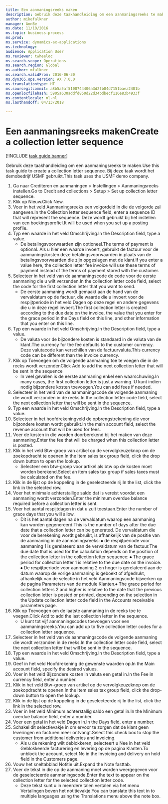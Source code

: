 ```yaml
--- 
title: Een aanmaningsreeks maken
description: Gebruik deze taakhandleiding om een aanmaningsreeks te maken.
author: mikefalkner
manager: AnnBe
ms.date: 11/10/2016
ms.topic: business-process
ms.prod: 
ms.service: dynamics-ax-applications
ms.technology: 
audience: Application User
ms.reviewer: twheeloc
ms.search.scope: Operations
ms.search.region: Global
ms.author: mfalkner
ms.search.validFrom: 2016-06-30
ms.dyn365.ops.version: AX 7.0.0
ms.translationtype: HT
ms.sourcegitcommit: a8b5a5af5108744406a3d2fb84d7151baea2481b
ms.openlocfilehash: 5905a630addfd850d22d34bdbecf116e83b4933f
ms.contentlocale: nl-nl
ms.lasthandoff: 04/13/2018

---
```

# <a name="create-a-collection-letter-sequence"></a><span data-ttu-id="1d7cc-103">Een aanmaningsreeks maken</span><span class="sxs-lookup"><span data-stu-id="1d7cc-103">Create a collection letter sequence</span></span>

[!INCLUDE [task guide banner](../../includes/task-guide-banner.md)]

<span data-ttu-id="1d7cc-104">Gebruik deze taakhandleiding om een aanmaningsreeks te maken.</span><span class="sxs-lookup"><span data-stu-id="1d7cc-104">Use this task guide to create a collection letter sequence.</span></span> <span data-ttu-id="1d7cc-105">Bij deze taak wordt het demobedrijf USMF gebruikt.</span><span class="sxs-lookup"><span data-stu-id="1d7cc-105">This task uses the USMF demo company.</span></span>

1. <span data-ttu-id="1d7cc-106">Ga naar Crediteren en aanmaningen > Instellingen > Aanmaningsreeks instellen.</span><span class="sxs-lookup"><span data-stu-id="1d7cc-106">Go to Credit and collections > Setup > Set up collection letter sequence.</span></span>
2. <span data-ttu-id="1d7cc-107">Klik op Nieuw.</span><span class="sxs-lookup"><span data-stu-id="1d7cc-107">Click New.</span></span>
3. <span data-ttu-id="1d7cc-108">Voer in het veld Aanmaningsreeks een volgordeid in die de volgorde zal aangeven.</span><span class="sxs-lookup"><span data-stu-id="1d7cc-108">In the Collection letter sequence field, enter a sequence ID that will represent the sequence.</span></span> <span data-ttu-id="1d7cc-109">Deze wordt gebruikt bij het instellen van een boekingsprofiel.</span><span class="sxs-lookup"><span data-stu-id="1d7cc-109">It will be used when you set up a posting profile.</span></span>
4. <span data-ttu-id="1d7cc-110">Typ een waarde in het veld Omschrijving.</span><span class="sxs-lookup"><span data-stu-id="1d7cc-110">In the Description field, type a value.</span></span>
    * <span data-ttu-id="1d7cc-111">De betalingsvoorwaarden zijn optioneel.</span><span class="sxs-lookup"><span data-stu-id="1d7cc-111">The terms of payment is optional.</span></span> <span data-ttu-id="1d7cc-112">Als u hier een waarde invoert, gebruikt de factuur voor de aanmaningskosten deze betalingsvoorwaarden in plaats van de betalingsvoorwaarden die zijn opgeslagen met de klant.</span><span class="sxs-lookup"><span data-stu-id="1d7cc-112">If you enter a value here, the collection letter fee invoice will use these terms of payment instead of the terms of payment stored with the customer.</span></span>  
5. <span data-ttu-id="1d7cc-113">Selecteer in het veld van de aanmaningscode de code voor de eerste aanmaning die u wilt verzenden.</span><span class="sxs-lookup"><span data-stu-id="1d7cc-113">In the collection letter code field, select the code for the first collection letter that you want to send.</span></span>
    * <span data-ttu-id="1d7cc-114">De eerste aanmaning wordt gemaakt aan de hand van de vervaldatum op de factuur, die waarde die u invoert voor de respijtperiode in het veld Dagen op deze regel en andere gegevens die u in deze regel invoert.</span><span class="sxs-lookup"><span data-stu-id="1d7cc-114">The first collection letter is created according to the due date on the invoice, the value that you enter for the grace period in the Days field on this line, and other information that you enter on this line.</span></span>  
6. <span data-ttu-id="1d7cc-115">Typ een waarde in het veld Omschrijving.</span><span class="sxs-lookup"><span data-stu-id="1d7cc-115">In the Description field, type a value.</span></span>
    * <span data-ttu-id="1d7cc-116">De valuta voor de bijzondere kosten is standaard in de valuta van de klant.</span><span class="sxs-lookup"><span data-stu-id="1d7cc-116">The currency for the fee defaults to the customer currency.</span></span> <span data-ttu-id="1d7cc-117">Deze valutacode kan verschillen van de factuurvaluta.</span><span class="sxs-lookup"><span data-stu-id="1d7cc-117">This currency code can be different than the invoice currency.</span></span>  
7. <span data-ttu-id="1d7cc-118">Klik op Toevoegen om de volgende aanmaning toe te voegen die in de reeks wordt verzonden</span><span class="sxs-lookup"><span data-stu-id="1d7cc-118">Click Add to add the next collection letter that will be sent in the sequence</span></span>
    * <span data-ttu-id="1d7cc-119">In veel gevallen is de eerste aanmaning enkel een waarschuwing.</span><span class="sxs-lookup"><span data-stu-id="1d7cc-119">In many cases, the first collection letter is just a warning.</span></span> <span data-ttu-id="1d7cc-120">U kunt indien nodig bijzondere kosten toevoegen.</span><span class="sxs-lookup"><span data-stu-id="1d7cc-120">You can add fees if needed.</span></span>  
8. <span data-ttu-id="1d7cc-121">Selecteer in het veld van de aanmaningscode de volgende aanmaning die wordt verzonden in de reeks.</span><span class="sxs-lookup"><span data-stu-id="1d7cc-121">In the collection letter code field, select the next collection letter that will be sent in the sequence.</span></span>
9. <span data-ttu-id="1d7cc-122">Typ een waarde in het veld Omschrijving.</span><span class="sxs-lookup"><span data-stu-id="1d7cc-122">In the Description field, type a value.</span></span>
10. <span data-ttu-id="1d7cc-123">Selecteer in het hoofdrekeningveld de opbrengstrekening die voor bijzondere kosten wordt gebruikt.</span><span class="sxs-lookup"><span data-stu-id="1d7cc-123">In the main account field, select the revenue account that will be used for fees.</span></span>
11. <span data-ttu-id="1d7cc-124">Voer de kosten in die worden doorberekend bij het maken van deze aanmaning.</span><span class="sxs-lookup"><span data-stu-id="1d7cc-124">Enter the fee that will be charged when this collection letter is posted.</span></span>
12. <span data-ttu-id="1d7cc-125">Klik in het veld Btw-groep van artikel op de vervolgkeuzeknop om de zoekopdracht te openen.</span><span class="sxs-lookup"><span data-stu-id="1d7cc-125">In the Item sales tax group field, click the drop down button to open the lookup.</span></span>
    * <span data-ttu-id="1d7cc-126">Selecteer een btw-groep voor artikel als btw op de kosten moet worden berekend.</span><span class="sxs-lookup"><span data-stu-id="1d7cc-126">Select an item sales tax group if sales taxes must be calculated on the fee.</span></span>  
13. <span data-ttu-id="1d7cc-127">Klik in de lijst op de koppeling in de geselecteerde rij.</span><span class="sxs-lookup"><span data-stu-id="1d7cc-127">In the list, click the link in the selected row.</span></span>
14. <span data-ttu-id="1d7cc-128">Voer het minimale achterstallige saldo dat is vereist voordat een aanmaning wordt verzonden.</span><span class="sxs-lookup"><span data-stu-id="1d7cc-128">Enter the minimum overdue balance required before a collection letter is sent.</span></span>
15. <span data-ttu-id="1d7cc-129">Voer het aantal respijtdagen in dat u zult toestaan.</span><span class="sxs-lookup"><span data-stu-id="1d7cc-129">Enter the number of grace days that you will allow.</span></span>
    * <span data-ttu-id="1d7cc-130">Dit is het aantal dagen na de vervaldatum waarop een aanmaning kan worden gegenereerd.</span><span class="sxs-lookup"><span data-stu-id="1d7cc-130">This is the number of days after the due date that a collection letter can be generated.</span></span> <span data-ttu-id="1d7cc-131">De vervaldatum die voor de berekening wordt gebruikt, is afhankelijk van de positie van de aanmaning in de aanmaningsreeks: ⦁ de respijtperiode voor aanmaning 1 is gerelateerd aan de vervaldatum van de factuur.</span><span class="sxs-lookup"><span data-stu-id="1d7cc-131">The due date that is used for the calculation depends on the position of the collection letter in the collection letter sequence:   ⦁    The grace period for collection letter 1 is relative to the due date on the invoice.</span></span>  <span data-ttu-id="1d7cc-132">⦁ De respijtperiode voor aanmaning 2 en hoger is gerelateerd aan de datum waarop de vorige aanmaning is geboekt of afgedrukt, afhankelijk van de selectie in het veld Aanmaningscode bijwerken op de pagina Parameters van de module Klanten.</span><span class="sxs-lookup"><span data-stu-id="1d7cc-132">⦁ The grace period for collection letters 2 and higher is relative to the date that the previous collection letter is posted or printed, depending on the selection in the Update collection letter code field in the Accounts receivable parameters page.</span></span>  
16. <span data-ttu-id="1d7cc-133">Klik op Toevoegen om de laatste aanmaning in de reeks toe te voegen.</span><span class="sxs-lookup"><span data-stu-id="1d7cc-133">Click Add to add the last collection letter in the sequence.</span></span>
    * <span data-ttu-id="1d7cc-134">U kunt tot vijf aanmaningscodes toevoegen voor een aanmaningsreeks.</span><span class="sxs-lookup"><span data-stu-id="1d7cc-134">You can add up to five collection letter codes for a collection letter sequence.</span></span>  
17. <span data-ttu-id="1d7cc-135">Selecteer in het veld van de aanmaningscode de volgende aanmaning die wordt verzonden in de reeks.</span><span class="sxs-lookup"><span data-stu-id="1d7cc-135">In the collection letter code field, select the next collection letter that will be sent in the sequence.</span></span>
18. <span data-ttu-id="1d7cc-136">Typ een waarde in het veld Omschrijving.</span><span class="sxs-lookup"><span data-stu-id="1d7cc-136">In the Description field, type a value.</span></span>
19. <span data-ttu-id="1d7cc-137">Geef in het veld Hoofdrekening de gewenste waarden op.</span><span class="sxs-lookup"><span data-stu-id="1d7cc-137">In the Main account field, specify the desired values.</span></span>
20. <span data-ttu-id="1d7cc-138">Voer in het veld Bijzondere kosten in valuta een getal in.</span><span class="sxs-lookup"><span data-stu-id="1d7cc-138">In the Fee in currency field, enter a number.</span></span>
21. <span data-ttu-id="1d7cc-139">Klik in het veld Btw-groep van artikel op de vervolgkeuzeknop om de zoekopdracht te openen.</span><span class="sxs-lookup"><span data-stu-id="1d7cc-139">In the Item sales tax group field, click the drop-down button to open the lookup.</span></span>
22. <span data-ttu-id="1d7cc-140">Klik in de lijst op de koppeling in de geselecteerde rij.</span><span class="sxs-lookup"><span data-stu-id="1d7cc-140">In the list, click the link in the selected row.</span></span>
23. <span data-ttu-id="1d7cc-141">Voer in het veld Minimum achterstallig saldo een getal in.</span><span class="sxs-lookup"><span data-stu-id="1d7cc-141">In the Minimum overdue balance field, enter a number.</span></span>
24. <span data-ttu-id="1d7cc-142">Voer een getal in het veld Dagen in.</span><span class="sxs-lookup"><span data-stu-id="1d7cc-142">In the Days field, enter a number.</span></span>
25. <span data-ttu-id="1d7cc-143">Schakel dit selectievakje in om ervoor te zorgen dat de klant geen leveringen en facturen meer ontvangt.</span><span class="sxs-lookup"><span data-stu-id="1d7cc-143">Select this check box to stop the customer from additional deliveries and invoicing.</span></span>
    * <span data-ttu-id="1d7cc-144">Als u de rekening wilt deblokkeren, selecteert u Nee in het veld Geblokkeerde facturering en levering op de pagina Klanten.</span><span class="sxs-lookup"><span data-stu-id="1d7cc-144">To unblock the account, select No in the Invoicing and delivery on hold field in the Customers page.</span></span>  
26. <span data-ttu-id="1d7cc-145">Vouw het sneltabblad Notitie uit.</span><span class="sxs-lookup"><span data-stu-id="1d7cc-145">Expand the Note fasttab.</span></span>
27. <span data-ttu-id="1d7cc-146">Voer de tekst in die op de aanmaning moet worden weergegeven voor de geselecteerde aanmaningscode.</span><span class="sxs-lookup"><span data-stu-id="1d7cc-146">Enter the text to appear on the collection letter for the selected collection letter code.</span></span>
    * <span data-ttu-id="1d7cc-147">Deze tekst kunt u in meerdere talen vertalen via het menu Vertalingen boven het notitievakje.</span><span class="sxs-lookup"><span data-stu-id="1d7cc-147">You can translate this text in to multiple languages using the Translations menu above the note box.</span></span>  


